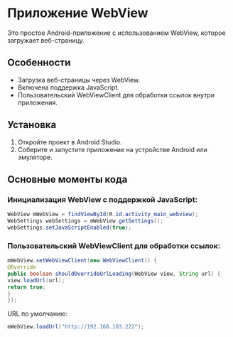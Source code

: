 # Приложение WebView

Это простое Android-приложение с использованием WebView, которое загружает веб-страницу.

## Особенности

- Загрузка веб-страницы через WebView.
- Включена поддержка JavaScript.
- Пользовательский WebViewClient для обработки ссылок внутри приложения.

## Установка

1. Откройте проект в Android Studio.
2. Соберите и запустите приложение на устройстве Android или эмуляторе.

## Основные моменты кода

### Инициализация WebView с поддержкой JavaScript:
```java
WebView mWebView = findViewById(R.id.activity_main_webview);
WebSettings webSettings = mWebView.getSettings();
webSettings.setJavaScriptEnabled(true);
```

### Пользовательский WebViewClient для обработки ссылок:
```java
mWebView.setWebViewClient(new WebViewClient() {
@Override
public boolean shouldOverrideUrlLoading(WebView view, String url) {
view.loadUrl(url);
return true;
}
});
```

URL по умолчанию:
```java
mWebView.loadUrl("http://192.168.103.222");
```
